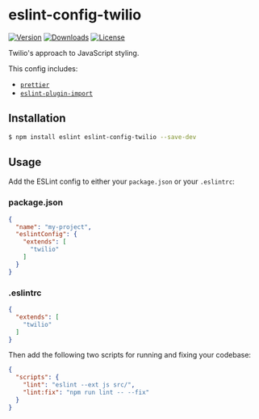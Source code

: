 # eslint-config-twilio

[![Version](https://img.shields.io/npm/v/eslint-config-twilio.svg?style=square)](https://www.npmjs.com/package/eslint-config-twilio)
[![Downloads](https://img.shields.io/npm/dt/eslint-config-twilio.svg?style=square)](https://www.npmjs.com/package/eslint-config-twilio)
[![License](https://img.shields.io/npm/l/eslint-config-twilio.svg?style=square)](../../LICENSE)

Twilio's approach to JavaScript styling.

This config includes:
- [`prettier`](https://www.npmjs.com/package/prettier)
- [`eslint-plugin-import`](https://www.npmjs.com/package/eslint-plugin-import)

## Installation

```bash
$ npm install eslint eslint-config-twilio --save-dev
```

## Usage

Add the ESLint config to either your `package.json` or your `.eslintrc`:

### package.json

```json
{
  "name": "my-project",
  "eslintConfig": {
    "extends": [
      "twilio"
    ]
  }
}
```

### .eslintrc

```json
{
  "extends": [
    "twilio"
  ]
}
```

Then add the following two scripts for running and fixing your codebase:

```json
{
  "scripts": {
    "lint": "eslint --ext js src/",
    "lint:fix": "npm run lint -- --fix"
  }
}
```
